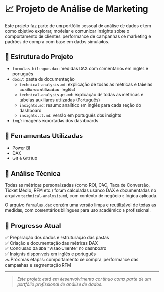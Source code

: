 # 📈 Projeto de Análise de Marketing

Este projeto faz parte de um portfólio pessoal de análise de dados e tem como objetivo explorar, modelar e comunicar insights sobre o comportamento de clientes, performance de campanhas de marketing e padrões de compra com base em dados simulados.

## 📂 Estrutura do Projeto

- `formulas-bilingue.dax`: medidas DAX com comentários em inglês e português
- `docs/`: pasta de documentação
  - `technical-analysis.md`: explicação de todas as métricas e tabelas auxiliares utilizadas (Inglês)
   - `technical-analysis.pt.md`: explicação de todas as métricas e tabelas auxiliares utilizadas (Português)
  - `insights.md`: resumo analítico em inglês para cada seção do dashboard
  - `insights.pt.md`: versão em português dos insights
- `img/`: imagens exportadas dos dashboards

## 🧰 Ferramentas Utilizadas

- Power BI  
- DAX  
- Git & GitHub

## 📌 Análise Técnica

Todas as métricas personalizadas (como ROI, CAC, Taxa de Conversão, Ticket Médio, RFM etc.) foram calculadas usando DAX e documentadas no arquivo `technical-analysis.md`, com contexto de negócio e lógica aplicada.

O arquivo `formulas.dax` contém uma versão limpa e reutilizável de todas as medidas, com comentários bilíngues para uso acadêmico e profissional.

## 🚧 Progresso Atual

✅ Preparação dos dados e estruturação das pastas  
✅ Criação e documentação das métricas DAX  
✅ Conclusão da aba “Visão Cliente” no dashboard  
✅ Insights disponíveis em inglês e português  
🔜 Próximas etapas: comportamento de compra, performance das campanhas e segmentação RFM

---

> *Este projeto está em desenvolvimento contínuo como parte de um portfólio profissional de análise de dados.*
